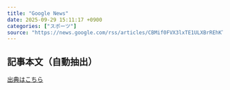 ```yaml
---
title: "Google News"
date: 2025-09-29 15:11:17 +0900
categories: ["スポーツ"]
source: "https://news.google.com/rss/articles/CBMif0FVX3lxTE1ULXBrREhKTWJLMlJDc3RiamtWVFlFejJPakhWMEpRck9BaHNJbFhVRVlJdEdaV1N4dUxOdWxPSklCNEQ4UDdQR1l4cHZjV1dGaGxyb25PLWRpaXFFTmk0dnlxRkxXMTI1S0JydGxfdkFMUEZuYldMeTZJV1lYWGs?oc=5"
---
```


## 記事本文（自動抽出）
<body class="y0K44d EA71Tc" id="readabilityBody"></body>

[出典はこちら](https://news.google.com/rss/articles/CBMif0FVX3lxTE1ULXBrREhKTWJLMlJDc3RiamtWVFlFejJPakhWMEpRck9BaHNJbFhVRVlJdEdaV1N4dUxOdWxPSklCNEQ4UDdQR1l4cHZjV1dGaGxyb25PLWRpaXFFTmk0dnlxRkxXMTI1S0JydGxfdkFMUEZuYldMeTZJV1lYWGs?oc=5)

